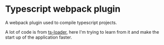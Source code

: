 # Typescript webpack plugin

A webpack plugin used to compile typescript projects.

A lot of code is from [ts-loader](https://github.com/TypeStrong/ts-loader), here I'm trying to learn from it and make the start up of the application faster.
